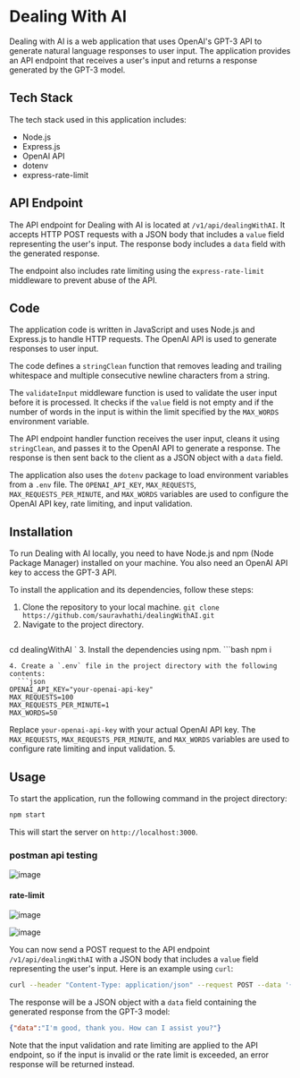# Dealing With AI

Dealing with AI is a web application that uses OpenAI's GPT-3 API to generate natural language responses to user input. The application provides an API endpoint that receives a user's input and returns a response generated by the GPT-3 model.

## Tech Stack

The tech stack used in this application includes:

  - Node.js
  - Express.js
  - OpenAI API
  - dotenv
  - express-rate-limit
  
## API Endpoint

The API endpoint for Dealing with AI is located at `/v1/api/dealingWithAI`. It accepts HTTP POST requests with a JSON body that includes a `value` field representing the user's input. The response body includes a `data` field with the generated response.

The endpoint also includes rate limiting using the `express-rate-limit` middleware to prevent abuse of the API.

## Code

The application code is written in JavaScript and uses Node.js and Express.js to handle HTTP requests. The OpenAI API is used to generate responses to user input.

The code defines a `stringClean` function that removes leading and trailing whitespace and multiple consecutive newline characters from a string.

The `validateInput` middleware function is used to validate the user input before it is processed. It checks if the `value` field is not empty and if the number of words in the input is within the limit specified by the `MAX_WORDS` environment variable.

The API endpoint handler function receives the user input, cleans it using `stringClean`, and passes it to the OpenAI API to generate a response. The response is then sent back to the client as a JSON object with a `data` field.

The application also uses the `dotenv` package to load environment variables from a `.env` file. The `OPENAI_API_KEY`, `MAX_REQUESTS`, `MAX_REQUESTS_PER_MINUTE`, and `MAX_WORDS` variables are used to configure the OpenAI API key, rate limiting, and input validation.

## Installation

To run Dealing with AI locally, you need to have Node.js and npm (Node Package Manager) installed on your machine. You also need an OpenAI API key to access the GPT-3 API.

To install the application and its dependencies, follow these steps:

1. Clone the repository to your local machine.
	`git clone https://github.com/sauravhathi/dealingWithAI.git`
2. Navigate to the project directory.
	```bash
  cd dealingWithAI
  `
3. Install the dependencies using npm.
	```bash
  npm i
  ```
4. Create a `.env` file in the project directory with the following contents:
	```json
  OPENAI_API_KEY="your-openai-api-key"
  MAX_REQUESTS=100
  MAX_REQUESTS_PER_MINUTE=1
  MAX_WORDS=50
  ```
  Replace `your-openai-api-key` with your actual OpenAI API key. The `MAX_REQUESTS`, `MAX_REQUESTS_PER_MINUTE`, and `MAX_WORDS` variables are used to configure rate limiting and input validation.
5. 

## Usage

To start the application, run the following command in the project directory:
```bash
npm start
```

This will start the server on `http://localhost:3000`.

### postman api testing
![image](https://user-images.githubusercontent.com/61316762/222929101-372a85df-dc71-471f-bede-01a455011ec7.png)

#### rate-limit
![image](https://user-images.githubusercontent.com/61316762/222928929-9faf195e-73ad-45b5-8044-8385db037cf5.png)

![image](https://user-images.githubusercontent.com/61316762/222928932-2cb8e415-657a-4c92-b57b-cd78218b9ce5.png)

You can now send a POST request to the API endpoint `/v1/api/dealingWithAI` with a JSON body that includes a `value` field representing the user's input. Here is an example using `curl`:

```bash
curl --header "Content-Type: application/json" --request POST --data '{"value":"Hello, how are you?"}' http://localhost:3000/v1/api/dealingWithAI
```

The response will be a JSON object with a `data` field containing the generated response from the GPT-3 model:

```json
{"data":"I'm good, thank you. How can I assist you?"}
```

Note that the input validation and rate limiting are applied to the API endpoint, so if the input is invalid or the rate limit is exceeded, an error response will be returned instead.
